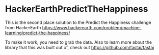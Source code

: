 # HackerEarthPredictTheHappiness
This is the second place solution to the Predict the Happiness challenge from HackerEarth
https://www.hackerearth.com/problem/machine-learning/predict-the-happiness/

To make it work, you need to grab the data.  Also to learn more about the library that this was built out of, check out https://github.com/fastai/fastai
